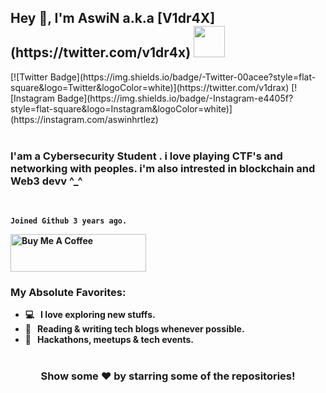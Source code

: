 <h2 align="left">  Hey 👋, I'm AswiN a.k.a [V1dr4X](https://twitter.com/v1dr4x) <img src="https://media.giphy.com/media/mGcNjsfWAjY5AEZNw6/giphy.gif" width="50"></h2>
[![Twitter Badge](https://img.shields.io/badge/-Twitter-00acee?style=flat-square&logo=Twitter&logoColor=white)](https://twitter.com/v1drax)
[![Instagram Badge](https://img.shields.io/badge/-Instagram-e4405f?style=flat-square&logo=Instagram&logoColor=white)](https://instagram.com/aswinhrtlez)
<br>
<br>


### <b>  I'am a Cybersecurity Student . i love playing CTF's and networking with peoples. i'm also intrested in blockchain and Web3 devv ^_^ <b> 
 
 <br>


<code>Joined Github **3** years ago.</code>






<a href="https://www.buymeacoffee.com/v1drax" target="_blank"><img src="https://cdn.buymeacoffee.com/buttons/v2/default-yellow.png" alt="Buy Me A Coffee" height="60px" width="217px" ></a>

### My Absolute Favorites:

- 💻 &nbsp; I love exploring new stuffs.
- 📰 &nbsp; Reading & writing tech blogs whenever possible.
- 🍕 &nbsp; Hackathons, meetups & tech events.




#

<div align="center">

### Show some ❤️ by starring some of the repositories!

</div>
